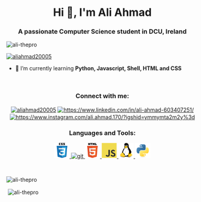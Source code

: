 <h1 align="center">Hi 👋, I'm Ali Ahmad</h1>
<h3 align="center">A passionate Computer Science student in DCU, Ireland</h3>

<p align="left"> <img src="https://komarev.com/ghpvc/?username=ali-thepro&label=Profile%20views&color=0e75b6&style=flat" alt="ali-thepro" /> </p>

<p align="left"> <a href="https://twitter.com/aliahmad20005" target="blank"><img src="https://img.shields.io/twitter/follow/aliahmad20005?logo=twitter&style=for-the-badge" alt="aliahmad20005" /></a> </p>

- 🌱 I’m currently learning **Python, Javascript, Shell, HTML and CSS**

<br>
<h3 align="center">Connect with me:</h3>
<p align="center">
<a href="https://twitter.com/aliahmad20005" target="blank"><img align="center" src="https://raw.githubusercontent.com/rahuldkjain/github-profile-readme-generator/master/src/images/icons/Social/twitter.svg" alt="aliahmad20005" height="30" width="40" /></a>
<a href="https://linkedin.com/in/https://www.linkedin.com/in/ali-ahmad-603407251/" target="blank"><img align="center" src="https://raw.githubusercontent.com/rahuldkjain/github-profile-readme-generator/master/src/images/icons/Social/linked-in-alt.svg" alt="https://www.linkedin.com/in/ali-ahmad-603407251/" height="30" width="40" /></a>
<a href="https://instagram.com/https://www.instagram.com/ali.ahmad.170/?igshid=ymmymta2m2y%3d" target="blank"><img align="center" src="https://raw.githubusercontent.com/rahuldkjain/github-profile-readme-generator/master/src/images/icons/Social/instagram.svg" alt="https://www.instagram.com/ali.ahmad.170/?igshid=ymmymta2m2y%3d" height="30" width="40" /></a>
</p>


<h3 align="center">Languages and Tools:</h3>
<p align="center"> <a href="https://www.w3schools.com/css/" target="_blank" rel="noreferrer"> <img src="https://raw.githubusercontent.com/devicons/devicon/master/icons/css3/css3-original-wordmark.svg" alt="css3" width="40" height="40"/> </a> <a href="https://git-scm.com/" target="_blank" rel="noreferrer"> <img src="https://www.vectorlogo.zone/logos/git-scm/git-scm-icon.svg" alt="git" width="40" height="40"/> </a> <a href="https://www.w3.org/html/" target="_blank" rel="noreferrer"> <img src="https://raw.githubusercontent.com/devicons/devicon/master/icons/html5/html5-original-wordmark.svg" alt="html5" width="40" height="40"/> </a> <a href="https://developer.mozilla.org/en-US/docs/Web/JavaScript" target="_blank" rel="noreferrer"> <img src="https://raw.githubusercontent.com/devicons/devicon/master/icons/javascript/javascript-original.svg" alt="javascript" width="40" height="40"/> </a> <a href="https://www.linux.org/" target="_blank" rel="noreferrer"> <img src="https://raw.githubusercontent.com/devicons/devicon/master/icons/linux/linux-original.svg" alt="linux" width="40" height="40"/> </a> <a href="https://www.python.org" target="_blank" rel="noreferrer"> <img src="https://raw.githubusercontent.com/devicons/devicon/master/icons/python/python-original.svg" alt="python" width="40" height="40"/> </a> </p>
<br>

<p><img align="left" src="https://github-readme-stats.vercel.app/api/top-langs?username=ali-thepro&show_icons=true&locale=en&layout=compact&theme=dark" alt="ali-thepro" /></p>

<br>
<p>&nbsp;<img align="center" src="https://github-readme-stats.vercel.app/api?username=ali-thepro&show_icons=true&locale=en&theme=dark" alt="ali-thepro" /></p>


